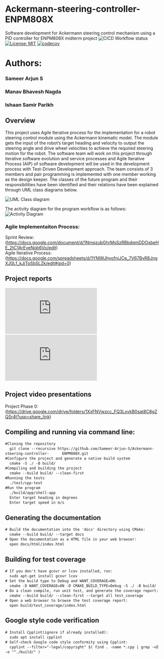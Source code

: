 # Ackermann-steering-controller-ENPM808X
Software development for Ackermann steering control mechanism using a PID controller for ENPM808X midterm project
![CICD Workflow status](https://github.com/Sameer-Arjun-S/Ackermann-steering-controller-ENPM808X/tree/development/actions/workflows/run-unit-test-and-upload-codecov.yml/badge.svg)
[![License: MIT](https://img.shields.io/badge/License-MIT-red.svg)](https://opensource.org/licenses/MIT)
[![codecov](https://codecov.io/gh/Sameer-Arjun-S/Ackermann-steering-controller-ENPM808X/tree/development/graph/badge.svg)](https://codecov.io/gh/Sameer-Arjun-S/Ackermann-steering-controller-ENPM808X)

# Authors:
### Sameer Arjun S 
### Manav Bhavesh Nagda
### Ishaan Samir Parikh 

## Overview
This project uses Agile Iterative process for the implementation for a robot steering control module using the Ackermann kinematic model. The module gets the input of the robot’s target heading and velocity to output the steering angle and drive wheel velocities to achieve
the required steering motion for the robot. The software team will work on this project through iterative software evolution and service processes and Agile Iterative Process (AIP) of software development will be used in the development process with Test-Driven Development approach. The team consists of 3 members and pair programming is implemented with one member working as the design keeper.
The classes of the future program and their responsibilities have been identified and their relations have been explained through UML class diagrams below.

![UML Class diagram](https://github.com/Sameer-Arjun-S/Ackermann-steering-controller-ENPM808X/assets/113264700/b5dc81d5-c95b-4990-b9db-a5b58d81ff3e)

The activity diagram for the program workflow is as follows:
![Activity Diagram](https://github.com/Sameer-Arjun-S/Ackermann-steering-controller-ENPM808X/assets/113264700/55354d49-cfa1-47d9-a410-5570a4d9a3bd)

### Agile Implementaiton Process:

Sprint Review: (https://docs.google.com/document/d/1NmqzubGhrMsSzRBbdqmDDOxbeHE_2tC1ArEyeNob6Vo/edit)                                                  
Agile Iterative Process: (https://docs.google.com/spreadsheets/d/1YNlWJhyofniJCe_7V67ByR8JngXJ0Lf_kJiTpSbSLZk/edit#gid=0)

## Project reports
![Project Phase 0](https://github.com/Sameer-Arjun-S/Ackermann-steering-controller-ENPM808X/blob/development/Project_Report_Phase_0.pdf)
![Project Phase 1](https://github.com/Sameer-Arjun-S/Ackermann-steering-controller-ENPM808X/blob/development/Project_report_Phase_1.pdf)

## Project video presentations
Project Phase 0: (https://drive.google.com/drive/folders/1XxFNVwzcc_FQ3LxvkB0sat8C8gZQSr4t?usp=share_link)

## Compiling and running via command line:
```
#Cloning the repository
  git clone --recursive https://github.com/Sameer-Arjun-S/Ackermann-steering-controller-      ENPM808X.git
#Configure the project and generate a native build system
  cmake -S ./ -B build/
#Compiling and building the project
  cmake --build build/ --clean-first
#Running the tests
  ./test/cpp-test
#Run the program
  ./build/app/shell-app
  Enter target heading in degrees
  Enter target speed in m/s
```

## Generating the documentation
```
# Build the documentation into the 'docs' directory using CMake:
  cmake --build build/ --target docs
# Open the documentation as a HTML file in your web browser:
  open docs/html/index.html
```
## Building for test coverage
```
# If you don't have gcovr or lcov installed, run:
  sudo apt-get install gcovr lcov
# Set the build type to Debug and WANT_COVERAGE=ON:
  cmake -D WANT_COVERAGE=ON -D CMAKE_BUILD_TYPE=Debug -S ./ -B build/
# Do a clean compile, run unit test, and generate the coverage report:
  cmake --build build/ --clean-first --target all test_coverage
# Open a web browser to browse the test coverage report:
  open build/test_coverage/index.html
```

## Google style code verification
```
# Install Cpplint(ignore if already installed):
  sudo apt install cpplint
# Self-check Google code style conformity using Cpplint:
  cpplint --filter="-legal/copyright" $( find . -name *.cpp | grep -vE -e "^./build/" )
```
